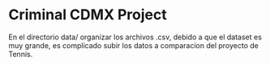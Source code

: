# Criminal CDMX Project
En el directorio data/ organizar los archivos .csv, debido a que el dataset es muy grande,
es complicado subir los datos a comparacion del proyecto de Tennis.
